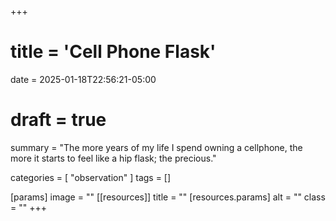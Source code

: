 +++
# title = 'Cell Phone Flask'
date = 2025-01-18T22:56:21-05:00
# draft = true
summary = "The more years of my life I spend owning a cellphone, the more it starts to feel like a hip flask; the precious."

categories = [ "observation" ]
tags = []

[params]
  image = ""
[[resources]]
  title = ""
  [resources.params]
    alt = ""
    class = ""
+++

